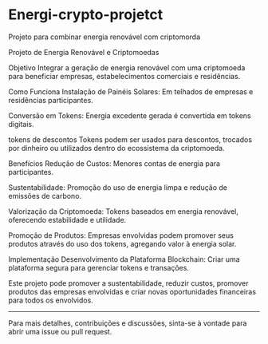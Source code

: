 # Energi-crypto-projetct
Projeto para combinar energia renovável com criptomorda 

Projeto de Energia Renovável e Criptomoedas

 Objetivo
Integrar a geração de energia renovável com uma criptomoeda para beneficiar empresas, estabelecimentos comerciais e residências.

Como Funciona
Instalação de Painéis Solares: Em telhados de empresas e residências participantes.

Conversão em Tokens: Energia excedente gerada é convertida em tokens digitais.

tokens de descontos 
Tokens podem ser usados para descontos, trocados por dinheiro ou utilizados dentro do ecossistema da criptomoeda.

 Benefícios
Redução de Custos: Menores contas de energia para participantes.

Sustentabilidade: Promoção do uso de energia limpa e redução de emissões de carbono.

Valorização da Criptomoeda: 
Tokens baseados em energia renovável, oferecendo estabilidade e utilidade.

Promoção de Produtos:
Empresas envolvidas podem promover seus produtos através do uso dos tokens, agregando valor à energia solar.

 Implementação
Desenvolvimento da Plataforma Blockchain: Criar uma plataforma segura para gerenciar tokens e transações.



Este projeto pode promover a sustentabilidade, reduzir custos, promover produtos das empresas envolvidas e criar novas oportunidades financeiras para todos os envolvidos.

---

Para mais detalhes, contribuições e discussões, sinta-se à vontade para abrir uma issue ou pull request.
